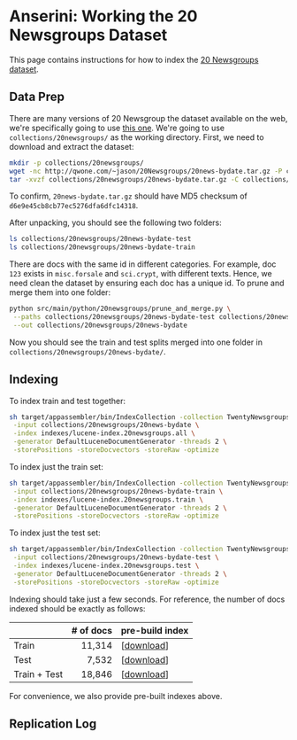 # Anserini: Working the 20 Newsgroups Dataset

This page contains instructions for how to index the [20 Newsgroups dataset](http://qwone.com/~jason/20Newsgroups/).

## Data Prep

There are many versions of 20 Newsgroup the dataset available on the web, we're specifically going to use [this one](http://qwone.com/~jason/20Newsgroups/).
We're going to use `collections/20newsgroups/` as the working directory.
First, we need to download and extract the dataset:

```bash
mkdir -p collections/20newsgroups/
wget -nc http://qwone.com/~jason/20Newsgroups/20news-bydate.tar.gz -P collections/20newsgroups
tar -xvzf collections/20newsgroups/20news-bydate.tar.gz -C collections/20newsgroups
```

To confirm, `20news-bydate.tar.gz` should have MD5 checksum of `d6e9e45cb8cb77ec5276dfa6dfc14318`.

After unpacking, you should see the following two folders:

```bash
ls collections/20newsgroups/20news-bydate-test
ls collections/20newsgroups/20news-bydate-train
```

There are docs with the same id in different categories.
For example, doc `123` exists in `misc.forsale` and `sci.crypt`, with different texts.
Hence, we need clean the dataset by ensuring each doc has a unique id.
To prune and merge them into one folder:

```bash
python src/main/python/20newsgroups/prune_and_merge.py \
 --paths collections/20newsgroups/20news-bydate-test collections/20newsgroups/20news-bydate-train \
 --out collections/20newsgroups/20news-bydate
```

Now you should see the train and test splits merged into one folder in `collections/20newsgroups/20news-bydate/`.

## Indexing

To index train and test together:

```bash
sh target/appassembler/bin/IndexCollection -collection TwentyNewsgroupsCollection \
 -input collections/20newsgroups/20news-bydate \
 -index indexes/lucene-index.20newsgroups.all \
 -generator DefaultLuceneDocumentGenerator -threads 2 \
 -storePositions -storeDocvectors -storeRaw -optimize
```

To index just the train set:

```bash
sh target/appassembler/bin/IndexCollection -collection TwentyNewsgroupsCollection \
 -input collections/20newsgroups/20news-bydate-train \
 -index indexes/lucene-index.20newsgroups.train \
 -generator DefaultLuceneDocumentGenerator -threads 2 \
 -storePositions -storeDocvectors -storeRaw -optimize
```

To index just the test set:

```bash
sh target/appassembler/bin/IndexCollection -collection TwentyNewsgroupsCollection \
 -input collections/20newsgroups/20news-bydate-test \
 -index indexes/lucene-index.20newsgroups.test \
 -generator DefaultLuceneDocumentGenerator -threads 2 \
 -storePositions -storeDocvectors -storeRaw -optimize
```

Indexing should take just a few seconds.
For reference, the number of docs indexed should be exactly as follows:

|               | # of docs | pre-build index |
|---------------|----------:|-----------------|
| Train         |    11,314 | [[download](https://www.dropbox.com/s/npg5eovr92h5k7w/lucene-index.20newsgroups.train.tar.gz)]
| Test          |     7,532 | [[download](https://www.dropbox.com/s/aptj8hz9wti3qaf/lucene-index.20newsgroups.test.tar.gz)]
| Train + Test  |    18,846 | [[download](https://www.dropbox.com/s/qo2wt6fzu01yt4c/lucene-index.20newsgroups.all.tar.gz)]

For convenience, we also provide pre-built indexes above.

## Replication Log

